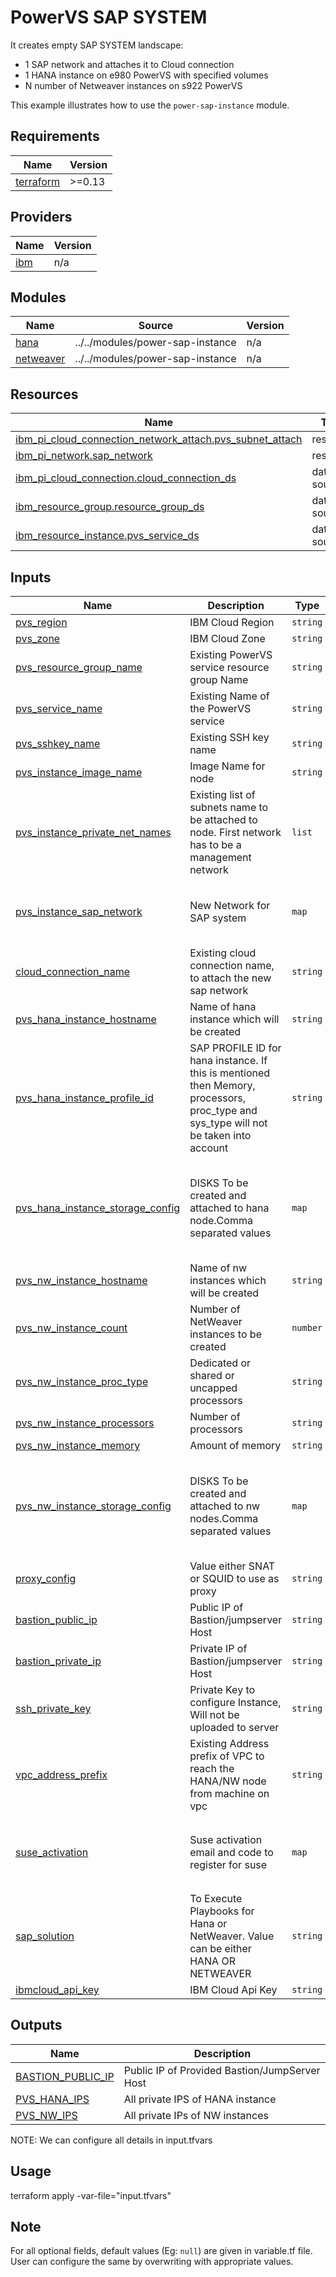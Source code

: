 # PowerVS SAP SYSTEM

It creates empty SAP SYSTEM landscape: 
- 1 SAP network and attaches it to Cloud connection
- 1 HANA instance on e980 PowerVS with specified volumes
- N number of Netweaver instances on s922 PowerVS 

This example illustrates how to use the `power-sap-instance` module.

<!-- BEGINNING OF PRE-COMMIT-TERRAFORM DOCS HOOK -->
## Requirements

| Name | Version |
|------|---------|
| <a name="requirement_terraform"></a> [terraform](#requirement\_terraform) | >=0.13 |

## Providers

| Name | Version |
|------|---------|
| <a name="provider_ibm"></a> [ibm](#provider\_ibm) | n/a |

## Modules

| Name | Source | Version |
|------|--------|---------|
| <a name="module_hana"></a> [hana](#module\_hana) | ../../modules/power-sap-instance | n/a |
| <a name="module_netweaver"></a> [netweaver](#module\_netweaver) | ../../modules/power-sap-instance | n/a |

## Resources

| Name | Type |
|------|------|
| [ibm_pi_cloud_connection_network_attach.pvs_subnet_attach](https://registry.terraform.io/providers/IBM-Cloud/ibm/latest/docs/resources/pi_cloud_connection_network_attach) | resource |
| [ibm_pi_network.sap_network](https://registry.terraform.io/providers/IBM-Cloud/ibm/latest/docs/resources/pi_network) | resource |
| [ibm_pi_cloud_connection.cloud_connection_ds](https://registry.terraform.io/providers/IBM-Cloud/ibm/latest/docs/data-sources/pi_cloud_connection) | data source |
| [ibm_resource_group.resource_group_ds](https://registry.terraform.io/providers/IBM-Cloud/ibm/latest/docs/data-sources/resource_group) | data source |
| [ibm_resource_instance.pvs_service_ds](https://registry.terraform.io/providers/IBM-Cloud/ibm/latest/docs/data-sources/resource_instance) | data source |

## Inputs

| Name                              | Description                                           | Type   | Default | Required |
|-----------------------------------|-------------------------------------------------------|--------|---------|----------|
| <a name="input_pvs_region"></a> [pvs\_region](#input\_pvs\_region) | IBM Cloud Region | `string` | n/a | yes |
| <a name="input_pvs_zone"></a> [pvs\_zone](#input\_pvs\_zone) | IBM Cloud Zone | `string` | n/a | yes |
| <a name="input_pvs_resource_group_name"></a> [pvs\_resource\_group\_name](#input\_pvs\_resource\_group\_name) | Existing PowerVS service resource group Name | `string` | n/a | yes |
| <a name="input_pvs_service_name"></a> [pvs\_service\_name](#input\_pvs\_service\_name) | Existing Name of the PowerVS service | `string` | n/a | yes |
| <a name="input_pvs_sshkey_name"></a> [pvs\_sshkey\_name](#input\_pvs\_sshkey\_name) | Existing SSH key name | `string` | n/a | yes |
| <a name="input_pvs_instance_image_name"></a> [pvs\_instance\_image\_name](#input\_pvs\_instance\_image\_name) | Image Name for node | `string` | `"Linux-SUSE-SAP-12-4"` | optional |
| <a name="input_pvs_instance_private_net_names"></a> [pvs\_instance\_private\_net\_names](#input\_pvs\_instance\_private\_net\_names) | Existing list of subnets name to be attached to node. First network has to be a management network | `list` | n/a | yes |
| <a name="input_pvs_instance_sap_network"></a> [pvs\_instance\_sap\_network](#input\_pvs\_instance\_sap\_network) | New Network for SAP system | `map` | <pre>{<br>  "cidr": "10.111.1.1/24",<br>  "name": "sap_net"<br>}</pre> | optional |
| <a name="input_cloud_connection_name"></a> [cloud\_connection\_name](#input\_cloud\_connection\_name) | Existing cloud connection name, to attach the new sap network | `string` | n/a | yes |
| <a name="input_pvs_hana_instance_hostname"></a> [pvs\_hana\_instance\_hostname](#input\_pvs\_hana\_instance\_hostname) | Name of hana instance which will be created | `string` | n/a | yes |
| <a name="input_pvs_hana_instance_profile_id"></a> [pvs\_hana\_instance\_profile\_id](#input\_pvs\_hana\_instance\_profile\_id) | SAP PROFILE ID for hana instance. If this is mentioned then Memory, processors, proc\_type and sys\_type will not be taken into account | `string` | `"ush1-4x128"` | optional |
| <a name="input_pvs_hana_instance_storage_config"></a> [pvs\_hana\_instance\_storage\_config](#input\_pvs\_hana\_instance\_storage\_config) | DISKS To be created and attached to hana node.Comma separated values | `map` | {<br>  "counts": "8,8,1,1"<br>  "disks_size": "180,200,300,50"<br>  "names": "data,log,shared,usrsap"<br>  "paths": "/hana/data,/hana/log,/hana/shared,/usr/sap"<br>  "tiers": "tier1,tier1,tier3,tier3"<br>} | optional |
| <a name="input_pvs_nw_instance_hostname"></a> [pvs\_nw\_instance\_hostname](#input\_pvs\_nw\_instance\_hostname) | Name of nw instances which will be created | `string` | `"nw"` | optional |
| <a name="input_pvs_nw_instance_count"></a> [pvs\_nw\_instance\_count](#input\_pvs\_nw\_instance\_count) | Number of NetWeaver instances to be created | `number` | `2` | optional |
| <a name="input_pvs_nw_instance_proc_type"></a> [pvs\_nw\_instance\_proc\_type](#input\_pvs\_nw\_instance\_proc\_type) | Dedicated or shared or uncapped processors | `string` | `"dedicated"` | optional |
| <a name="input_pvs_nw_instance_processors"></a> [pvs\_nw\_instance\_processors](#input\_pvs\_nw\_instance\_processors) | Number of processors | `string` | `"4"` | optional |
| <a name="input_pvs_nw_instance_memory"></a> [pvs\_nw\_instance\_memory](#input\_pvs\_nw\_instance\_memory) | Amount of memory | `string` | `"400"` | optional |
| <a name="input_pvs_nw_instance_storage_config"></a> [pvs\_nw\_instance\_storage\_config](#input\_pvs\_nw\_instance\_storage\_config) | DISKS To be created and attached to nw nodes.Comma separated values | `map` | <pre>{<br>  "counts": "1,1",<br>  "disks_size": "50,60",<br>  "names": "usrsap,usrtrans",<br>  "paths": "/usr/sap,/usr/sap/trans",<br>  "tiers": "tier3,tier3"<br>}</pre> | optional |
| <a name="input_proxy_config"></a> [proxy\_config](#input\_proxy\_config) | Value either SNAT or SQUID to use as proxy | `string` | n/a | yes |
| <a name="input_bastion_public_ip"></a> [bastion\_public\_ip](#input\_bastion\_public\_ip) | Public IP of Bastion/jumpserver Host | `string` | n/a | yes |
| <a name="input_bastion_private_ip"></a> [bastion\_private\_ip](#input\_bastion\_private\_ip) | Private IP of Bastion/jumpserver Host | `string` | n/a | yes |
| <a name="input_ssh_private_key"></a> [ssh\_private\_key](#input\_ssh\_private\_key) | Private Key to configure Instance, Will not be uploaded to server | `string` | n/a | yes |
| <a name="input_vpc_address_prefix"></a> [vpc\_address\_prefix](#input\_vpc\_address\_prefix) | Existing Address prefix of VPC to reach the HANA/NW node from machine on vpc | `string` | `""` | optional |
| <a name="input_suse_activation"></a> [suse\_activation](#input\_suse\_activation) | Suse activation email and code to register for suse | `map` | <pre>{<br>  "activation_code": "",<br>  "activation_email": "",<br>  "required": false<br>}</pre> | optional |
| <a name="input_sap_solution"></a> [sap\_solution](#input\_sap\_solution) | To Execute Playbooks for Hana or NetWeaver. Value can be either HANA OR NETWEAVER | `string` | `"HANA"` | optional |
| <a name="input_ibmcloud_api_key"></a> [ibmcloud\_api\_key](#input\_ibmcloud\_api\_key) | IBM Cloud Api Key | `string` | `null` | optional |

## Outputs

| Name | Description |
|------|-------------|
| <a name="output_BASTION_PUBLIC_IP"></a> [BASTION\_PUBLIC\_IP](#output\_BASTION\_PUBLIC\_IP) | Public IP of Provided Bastion/JumpServer Host |
| <a name="output_PVS_HANA_IPS"></a> [PVS\_HANA\_IPS](#output\_PVS\_HANA\_IPS) | All private IPS of HANA instance |
| <a name="output_PVS_NW_IPS"></a> [PVS\_NW\_IPS](#output\_PVS\_NW\_IPS) | All private IPs of NW instances |

<!-- END OF PRE-COMMIT-TERRAFORM DOCS HOOK -->

NOTE: We can configure all details in input.tfvars

## Usage

terraform apply -var-file="input.tfvars"

## Note

For all optional fields, default values (Eg: `null`) are given in variable.tf file. User can configure the same by overwriting with appropriate values.
